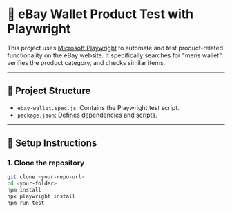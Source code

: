 # 🧪 eBay Wallet Product Test with Playwright

This project uses [Microsoft Playwright](https://playwright.dev/) to automate and test product-related functionality on the eBay website. It specifically searches for "mens wallet", verifies the product category, and checks similar items.

---

## 📁 Project Structure

- `ebay-wallet.spec.js`: Contains the Playwright test script.
- `package.json`: Defines dependencies and scripts.

---

## 🚀 Setup Instructions

### 1. Clone the repository

```bash
git clone <your-repo-url>
cd <your-folder>
npm install
npx playwright install
npm run test



